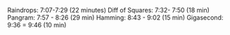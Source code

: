 Raindrops: 7:07-7:29 (22 minutes)
Diff of Squares: 7:32- 7:50 (18 min)
Pangram: 7:57 - 8:26 (29 min)
Hamming: 8:43 - 9:02 (15 min)
Gigasecond: 9:36 = 9:46 (10 min)
